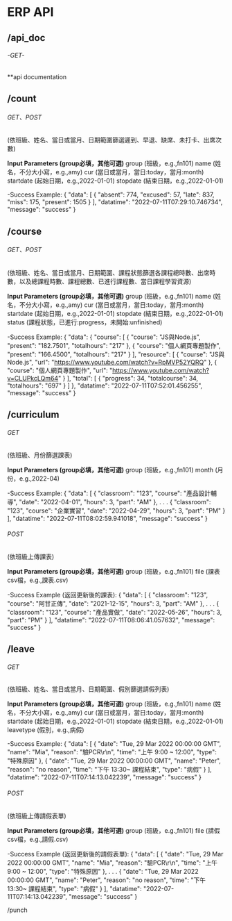 # ERP API

## /api_doc
###### -GET-
**api documentation


## /count
###### GET、POST 
(依班級、姓名、當日或當月、日期範圍篩選遲到、早退、缺席、未打卡、出席次數)

**Input Parameters (group必填，其他可選)**
group (班級，e.g.,fn101)
name (姓名，不分大小寫，e.g.,amy)
cur (當日或當月，當日:today，當月:month)
startdate (起始日期，e.g.,2022-01-01)
stopdate (結束日期，e.g.,2022-01-01)

-Success Example:
{
  "data": [
    {
      "absent": 774,
      "excused": 57,
      "late": 837,
      "miss": 175,
      "present": 1505
    }
  ],
  "datatime": "2022-07-11T07:29:10.746734",
  "message": "success"
}


## /course
###### GET、POST 
(依班級、姓名、當日或當月、日期範圍、課程狀態篩選各課程總時數、出席時數，以及總課程時數、課程總數、已進行課程數、當日課程學習資源)

**Input Parameters (group必填，其他可選)**
group (班級，e.g.,fn101)
name (姓名，不分大小寫，e.g.,amy)
cur (當日或當月，當日:today，當月:month)
startdate (起始日期，e.g.,2022-01-01)
stopdate (結束日期，e.g.,2022-01-01)
status (課程狀態，已進行:progress，未開始:unfinished)

-Success Example:
{
  "data": {
    "course": [
      {
        "course": "JS與Node.js",
        "present": "182.7501",
        "totalhours": "217"
      },
      {
        "course": "個人網頁專題製作",
        "present": "166.4500",
        "totalhours": "217"
      }
    ],
    "resource": [
      {
        "course": "JS與Node.js",
        "url": "https://www.youtube.com/watch?v=RpMVP52YQRQ"
      },
      {
        "course": "個人網頁專題製作",
        "url": "https://www.youtube.com/watch?v=CLUPkcLQm64"
      }
    ],
    "total": [
      {
        "progress": 34,
        "totalcourse": 34,
        "totalhours": "697"
      }
    ]
  },
  "datatime": "2022-07-11T07:52:01.456255",
  "message": "success"
}


## /curriculum
###### GET 
(依班級、月份篩選課表)

**Input Parameters (group必填，其他可選)**
group (班級，e.g.,fn101)
month (月份，e.g.,2022-04)

-Success Example:
{
  "data": [
    {
      "classroom": "123",
      "course": "產品設計輔導",
      "date": "2022-04-01",
      "hours": 3,
      "part": "AM"
    },
    .
    .
    .
    {
      "classroom": "123",
      "course": "企業實習",
      "date": "2022-04-29",
      "hours": 3,
      "part": "PM"
    }
  ],
  "datatime": "2022-07-11T08:02:59.941018",
  "message": "success"
}

###### POST 
(依班級上傳課表)

**Input Parameters (group必填，其他可選)**
group (班級，e.g.,fn101)
file (課表csv檔，e.g.,課表.csv)

-Success Example (返回更新後的課表):
{
  "data": [
    {
      "classroom": "123",
      "course": "阿甘正傳",
      "date": "2021-12-15",
      "hours": 3,
      "part": "AM"
    },
    .
    .
    .
    {
      "classroom": "123",
      "course": "產品實做",
      "date": "2022-05-26",
      "hours": 3,
      "part": "PM"
    }
  ],
  "datatime": "2022-07-11T08:06:41.057632",
  "message": "success"
}


## /leave
###### GET 
(依班級、姓名、當日或當月、日期範圍、假別篩選請假列表)

**Input Parameters (group必填，其他可選)**
group (班級，e.g.,fn101)
name (姓名，不分大小寫，e.g.,amy)
cur (當日或當月，當日:today，當月:month)
startdate (起始日期，e.g.,2022-01-01)
stopdate (結束日期，e.g.,2022-01-01)
leavetype (假別，e.g.,病假)

-Success Example:
{
  "data": [
    {
      "date": "Tue, 29 Mar 2022 00:00:00 GMT",
      "name": "Mia",
      "reason": "驗PCR\r\n",
      "time": "上午 9:00 ~ 12:00",
      "type": "特殊原因"
    },
    {
      "date": "Tue, 29 Mar 2022 00:00:00 GMT",
      "name": "Peter",
      "reason": "no reason",
      "time": "下午 13:30~ 課程結束",
      "type": "病假"
    }
  ],
  "datatime": "2022-07-11T07:14:13.042239",
  "message": "success"
}

###### POST 
(依班級上傳請假表單)

**Input Parameters (group必填，其他可選)**
group (班級，e.g.,fn101)
file (請假csv檔，e.g.,請假.csv)

-Success Example (返回更新後的請假表單):
{
  "data": [
    {
      "date": "Tue, 29 Mar 2022 00:00:00 GMT",
      "name": "Mia",
      "reason": "驗PCR\r\n",
      "time": "上午 9:00 ~ 12:00",
      "type": "特殊原因"
    },
    .
    .
    .
    {
      "date": "Tue, 29 Mar 2022 00:00:00 GMT",
      "name": "Peter",
      "reason": "no reason",
      "time": "下午 13:30~ 課程結束",
      "type": "病假"
    }
  ],
  "datatime": "2022-07-11T07:14:13.042239",
  "message": "success"
}


/punch





